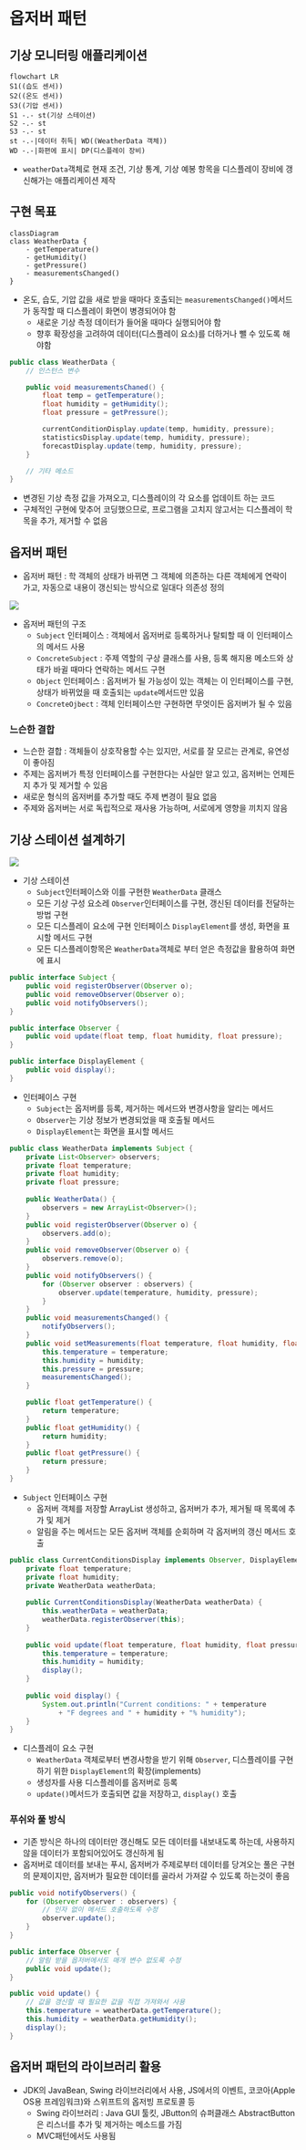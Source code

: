 # 옵저버 패턴

## 기상 모니터링 애플리케이션
```mermaid
flowchart LR
S1((습도 센서))
S2((온도 센서))
S3((기압 센서))
S1 -.- st(기상 스테이션)
S2 -.- st
S3 -.- st
st -.-|데이터 취득| WD((WeatherData 객체))
WD -.-|화편에 표시| DP(디스플레이 장비)
```

- `weatherData`객체로 현재 조건, 기상 통계, 기상 예봉 항목을 디스플레이 장비에 갱신해가는 애플리케이션 제작

## 구현 목표

```mermaid
classDiagram
class WeatherData {
	- getTemperature()
	- getHumidity()
	- getPressure()
	- measurementsChanged()
}
```

- 온도, 습도, 기압 값을 새로 받을 때마다 호출되는 `measurementsChanged()`메서드가 동작할 때 디스플레이 화면이 병경되어야 함
	- 새로운 기상 측정 데이터가 들어올 때마다 실행되어야 함
	- 향후 확장성을 고려하여 데이터(디스플레이 요소)를 더하거나 뺄 수 있도록 해야함

```java
public class WeatherData {
	// 인스턴스 변수

	public void measurementsChaned() {
		float temp = getTemperature();
		float humidity = getHumidity();
		float pressure = getPressure();

		currentConditionDisplay.update(temp, humidity, pressure);
		statisticsDisplay.update(temp, humidity, pressure);
		forecastDisplay.update(temp, humidity, pressure);
	}

	// 기타 메소드
}
```

- 변경된 기상 측정 값을 가져오고, 디스플레이의 각 요소를 업데이트 하는 코드
- 구체적인 구현에 맞추어 코딩했으므로, 프로그램을 고치지 않고서는 디스플레이 학목을 추가, 제거할 수 없음

## 옵저버 패턴
- 옵저버 패턴 : 학 객체의 상태가 바뀌면 그 객체에 의존하는 다른 객체에게 연락이 가고, 자동으로 내용이 갱신되는 방식으로 일대다 의존성 정의

![](https://blog.kakaocdn.net/dn/BP41b/btqAkSH9IJV/Fi3JmKuYWXVydViZZgVLdk/img.png)

- 옵저버 패턴의 구조
	- `Subject` 인터페이스 : 객체에서 옵저버로 등록하거나 탈퇴할 때 이 인터페이스의 메서드 사용
	- `ConcreteSubject` : 주제 역할의 구상 클래스를 사용, 등록 해지용 메소드와 상태가 바귈 때마다 연락하는 메서드 구현
	- `Object` 인터페이스 : 옵저버가 될 가능성이 있는 객체는 이 인터페이스를 구현, 상태가 바뀌었을 때 호출되는 `update`메서드만 있음
	- `ConcreteOjbect` : 객체 인터페이스만 구현하면 무엇이든 옵저버가 될 수 있음

### 느슨한 결합
- 느슨한 결합 : 객체들이 상호작용할 수는 있지만, 서로를 잘 모르는 관계로, 유연성이 좋아짐
- 주제는 옵저버가 특정 인터페이스를 구현한다는 사실만 알고 있고, 옵저버는 언제든지 추가 및 제거할 수 있음
- 새로운 형식의 옵저버를 추가할 때도 주제 변경이 필요 없음
- 주제와 옵저버는 서로 독립적으로 재사용 가능하며, 서로에게 영향을 끼치지 않음

## 기상 스테이션 설계하기

![](https://oopy.lazyrockets.com/api/v2/notion/image?src=https%3A%2F%2Fs3-us-west-2.amazonaws.com%2Fsecure.notion-static.com%2Fd4c376a7-b86e-49b7-881b-6b19e0358e09%2FScreen_Shot_2020-12-29_at_14.43.26.png&blockId=97e2406e-d061-4821-9cd3-ea7801e5600d)

- 기상 스테이션
	- `Subject`인터페이스와 이를 구현한 `WeatherData` 클래스
	- 모든 기상 구성 요소레 `Observer`인터페이스를 구현, 갱신된 데이터를 전달하는 방법 구현
	- 모든 디스플레이 요소에 구현 인터페이스 `DisplayElement`를 생성, 화면을 표시할 메서드 구현
	- 모든 디스플레이항목은 `WeatherData`객체로 부터 얻은 측정값을 활용하여 화면에 표시

```Java
public interface Subject {
	public void registerObserver(Observer o);
	public void removeObserver(Observer o);
	public void notifyObservers();
}

public interface Observer {
	public void update(float temp, float humidity, float pressure);
}

public interface DisplayElement {
	public void display();
}
```

- 인터페이스 구현
	- `Subject`는 옵저버를 등록, 제거하는 메서드와 변경사항을 알리는 메서드
	- `Observer`는 기상 정보가 변경되었을 때 호출될 메서드
	- `DisplayElement`는 화면을 표시할 메서드

```Java
public class WeatherData implements Subject {
	private List<Observer> observers;
	private float temperature;
	private float humidity;
	private float pressure;
	
	public WeatherData() {
		observers = new ArrayList<Observer>();
	}
	public void registerObserver(Observer o) {
		observers.add(o);
	}
	public void removeObserver(Observer o) {
		observers.remove(o);
	}
	public void notifyObservers() {
		for (Observer observer : observers) {
			observer.update(temperature, humidity, pressure);
		}
	}
	public void measurementsChanged() {
		notifyObservers();
	}
	public void setMeasurements(float temperature, float humidity, float pressure) {
		this.temperature = temperature;
		this.humidity = humidity;
		this.pressure = pressure;
		measurementsChanged();
	}

	public float getTemperature() {
		return temperature;
	}
	public float getHumidity() {
		return humidity;
	}
	public float getPressure() {
		return pressure;
	}
}
```

- `Subject` 인터페이스 구현
	- 옵저버 객체를 저장할 ArrayList 생성하고, 옵저버가 추가, 제거될 때 목록에 추가 및 제거
	- 알림을 주는 메서드는 모든 옵저버 객체를 순회하며 각 옵저버의 갱신 메서드 호출

```Java
public class CurrentConditionsDisplay implements Observer, DisplayElement {
	private float temperature;
	private float humidity;
	private WeatherData weatherData;
	
	public CurrentConditionsDisplay(WeatherData weatherData) {
		this.weatherData = weatherData;
		weatherData.registerObserver(this);
	}
	
	public void update(float temperature, float humidity, float pressure) {
		this.temperature = temperature;
		this.humidity = humidity;
		display();
	}
	
	public void display() {
		System.out.println("Current conditions: " + temperature 
			+ "F degrees and " + humidity + "% humidity");
	}
}
```

- 디스플레이 요소 구현
	- `WeatherData` 객체로부터 변경사항을 받기 위해 `Observer`, 디스플레이를 구현하기 위한 `DisplayElement`의 확장(implements)
	- 생성자를 사용 디스플레이를 옵저버로 등록
	- `update()`메서드가 호출되면 값을 저장하고, `display()` 호출

### 푸쉬와 풀 방식
- 기존 방식은 하나의 데이터만 갱신해도 모든 데이터를 내보내도록 하는데, 사용하지 않을 데이터가 포함되어있어도 갱신하게 됨
- 옵저버로 데이터를 보내는 푸시, 옵저버가 주제로부터 데이터를 당겨오는 풀은 구현의 문제이지만, 옵저버가 필요한 데이터를 골라서 가져갈 수 있도록 하는것이 좋음

```Java
public void notifyObservers() {
	for (Observer observer : observers) {
		// 인자 없이 메서드 호출하도록 수정
		observer.update();
	}
}

public interface Observer {
	// 알림 받을 옵저버에서도 매개 변수 없도록 수정
	public void update();
}

public void update() {
	// 값을 갱신할 때 필요한 값을 직접 가져와서 사용
	this.temperature = weatherData.getTemperature();
	this.humidity = weatherData.getHumidity();
	display();
}
```

## 옵저버 패턴의 라이브러리 활용
- JDK의 JavaBean, Swing 라이브러리에서 사용, JS에서의 이벤트, 코코아(Apple OS용 프레임워크)와 스위프트의 옵저빙 프로토콜 등
	- Swing 라이브러리 : Java GUI 툴킷, JButton의 슈퍼클래스 AbstractButton은 리스너를 추가 및 제거하는 메소드를 가짐
	- MVC패턴에서도 사용됨
